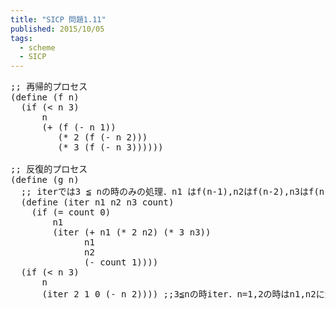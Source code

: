 ```yaml
---
title: "SICP 問題1.11"
published: 2015/10/05
tags:
  - scheme
  - SICP
---
```



<pre class="code lang-scheme" data-lang="scheme" data-unlink><span class="synComment">;; 再帰的プロセス</span>
<span class="synSpecial">(</span><span class="synStatement">define</span> <span class="synSpecial">(</span>f n<span class="synSpecial">)</span>
  <span class="synSpecial">(</span><span class="synStatement">if</span> <span class="synSpecial">(</span><span class="synIdentifier">&lt;</span> n <span class="synConstant">3</span><span class="synSpecial">)</span>
      n
      <span class="synSpecial">(</span><span class="synIdentifier">+</span> <span class="synSpecial">(</span>f <span class="synSpecial">(</span><span class="synIdentifier">-</span> n <span class="synConstant">1</span><span class="synSpecial">))</span>
         <span class="synSpecial">(</span><span class="synIdentifier">*</span> <span class="synConstant">2</span> <span class="synSpecial">(</span>f <span class="synSpecial">(</span><span class="synIdentifier">-</span> n <span class="synConstant">2</span><span class="synSpecial">)))</span>
         <span class="synSpecial">(</span><span class="synIdentifier">*</span> <span class="synConstant">3</span> <span class="synSpecial">(</span>f <span class="synSpecial">(</span><span class="synIdentifier">-</span> n <span class="synConstant">3</span><span class="synSpecial">))))))</span>

<span class="synComment">;; 反復的プロセス</span>
<span class="synSpecial">(</span><span class="synStatement">define</span> <span class="synSpecial">(</span>g n<span class="synSpecial">)</span>
  <span class="synComment">;; iterでは3 ≦ nの時のみの処理．n1 はf(n-1),n2はf(n-2),n3はf(n-3)</span>
  <span class="synSpecial">(</span><span class="synStatement">define</span> <span class="synSpecial">(</span>iter n1 n2 n3 count<span class="synSpecial">)</span>
    <span class="synSpecial">(</span><span class="synStatement">if</span> <span class="synSpecial">(</span><span class="synIdentifier">=</span> count <span class="synConstant">0</span><span class="synSpecial">)</span>
        n1
        <span class="synSpecial">(</span>iter <span class="synSpecial">(</span><span class="synIdentifier">+</span> n1 <span class="synSpecial">(</span><span class="synIdentifier">*</span> <span class="synConstant">2</span> n2<span class="synSpecial">)</span> <span class="synSpecial">(</span><span class="synIdentifier">*</span> <span class="synConstant">3</span> n3<span class="synSpecial">))</span>
              n1
              n2
              <span class="synSpecial">(</span><span class="synIdentifier">-</span> count <span class="synConstant">1</span><span class="synSpecial">))))</span>
  <span class="synSpecial">(</span><span class="synStatement">if</span> <span class="synSpecial">(</span><span class="synIdentifier">&lt;</span> n <span class="synConstant">3</span><span class="synSpecial">)</span>
      n
      <span class="synSpecial">(</span>iter <span class="synConstant">2</span> <span class="synConstant">1</span> <span class="synConstant">0</span> <span class="synSpecial">(</span><span class="synIdentifier">-</span> n <span class="synConstant">2</span><span class="synSpecial">))))</span> <span class="synComment">;;3≦nの時iter．n=1,2の時はn1,n2に渡してあるのでcountに渡す引数は(- n 2)</span>
</pre>


